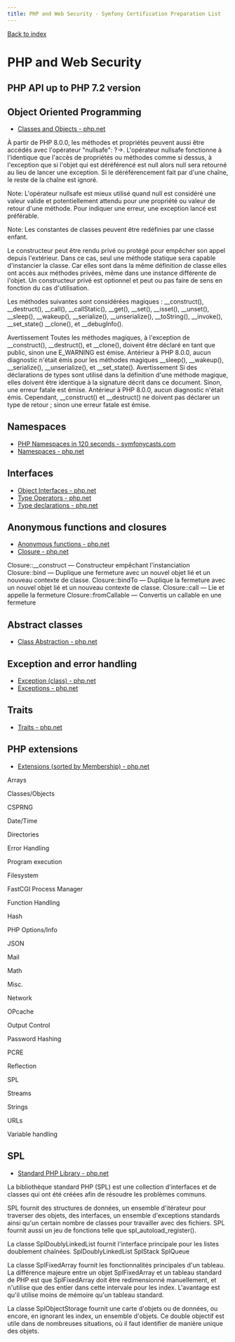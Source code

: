 ```yaml
---
title: PHP and Web Security - Symfony Certification Preparation List
---
```

[Back to index](../readme.md#table-of-contents)

# PHP and Web Security

## PHP API up to PHP 7.2 version

## Object Oriented Programming
- [Classes and Objects - php.net](http://php.net/manual/en/language.oop5.php)

À partir de PHP 8.0.0, les méthodes et propriétés peuvent aussi être accédés avec l'opérateur "nullsafe": ?->. L'opérateur nullsafe fonctionne à l'identique que l'accès de propriétés ou méthodes comme si dessus, à l'exception que si l'objet qui est déréférencé est null alors null sera retourné au lieu de lancer une exception. Si le déréférencement fait par d'une chaîne, le reste de la chaîne est ignoré.

Note:
L'opérateur nullsafe est mieux utilisé quand null est considéré une valeur valide et potentiellement attendu pour une propriété ou valeur de retour d'une méthode. Pour indiquer une erreur, une exception lancé est préférable.

Note:
Les constantes de classes peuvent être redéfinies par une classe enfant.

Le constructeur peut être rendu privé ou protégé pour empêcher son appel depuis l'extérieur. Dans ce cas, seul une méthode statique sera capable d'instancier la classe. Car elles sont dans la même définition de classe elles ont accès aux méthodes privées, même dans une instance différente de l'objet. Un constructeur privé est optionnel et peut ou pas faire de sens en fonction du cas d'utilisation.


Les méthodes suivantes sont considérées magiques : __construct(), __destruct(), __call(), __callStatic(), __get(), __set(), __isset(), __unset(), __sleep(), __wakeup(), __serialize(), __unserialize(), __toString(), __invoke(), __set_state() __clone(), et __debugInfo().

Avertissement
Toutes les méthodes magiques, à l'exception de __construct(), __destruct(), et __clone(), doivent être déclaré en tant que public, sinon une E_WARNING est émise. Antérieur à PHP 8.0.0, aucun diagnostic n'était émis pour les méthodes magiques __sleep(), __wakeup(), __serialize(), __unserialize(), et __set_state().
Avertissement
Si des déclarations de types sont utilisé dans la définition d'une méthode magique, elles doivent être identique à la signature décrit dans ce document. Sinon, une erreur fatale est émise. Antérieur à PHP 8.0.0, aucun diagnostic n'était émis. Cependant, __construct() et __destruct() ne doivent pas déclarer un type de retour ; sinon une erreur fatale est émise.

## Namespaces
- [PHP Namespaces in 120 seconds - symfonycasts.com](https://symfonycasts.com/screencast/php-namespaces-in-120-seconds)
- [Namespaces - php.net](http://php.net/manual/en/language.namespaces.php)

## Interfaces
- [Object Interfaces - php.net](http://php.net/manual/en/language.oop5.interfaces.php)
- [Type Operators - php.net](http://php.net/manual/en/language.operators.type.php)
- [Type declarations - php.net](http://php.net/manual/en/functions.arguments.php#functions.arguments.type-declaration)

## Anonymous functions and closures
- [Anonymous functions - php.net](http://php.net/manual/en/functions.anonymous.php)
- [Closure - php.net](http://php.net/manual/en/class.closure.php)

Closure::__construct — Constructeur empêchant l'instanciation
Closure::bind — Duplique une fermeture avec un nouvel objet lié et un nouveau contexte de classe.
Closure::bindTo — Duplique la fermeture avec un nouvel objet lié et un nouveau contexte de classe.
Closure::call — Lie et appelle la fermeture
Closure::fromCallable — Convertis un callable en une fermeture

## Abstract classes
- [Class Abstraction - php.net](http://php.net/manual/en/language.oop5.abstract.php)

## Exception and error handling
- [Exception (class) - php.net](http://php.net/manual/en/class.exception.php)
- [Exceptions - php.net](http://php.net/manual/en/language.exceptions.php)

## Traits
- [Traits - php.net](http://php.net/manual/en/language.oop5.traits.php)

## PHP extensions
- [Extensions (sorted by Membership) - php.net](http://php.net/manual/en/extensions.membership.php)

Arrays

Classes/Objects

CSPRNG

Date/Time

Directories

Error Handling

Program execution

Filesystem

FastCGI Process Manager

Function Handling

Hash

PHP Options/Info

JSON

Mail

Math

Misc.

Network

OPcache

Output Control

Password Hashing

PCRE

Reflection

SPL

Streams

Strings

URLs

Variable handling

## SPL
- [Standard PHP Library - php.net](http://php.net/book.spl)

La bibliothèque standard PHP (SPL) est une collection d'interfaces et de classes qui ont été créées afin de résoudre les problèmes communs.

SPL fournit des structures de données, un ensemble d'itérateur pour traverser des objets, des interfaces, un ensemble d'exceptions standards ainsi qu'un certain nombre de classes pour travailler avec des fichiers. SPL fournit aussi un jeu de fonctions telle que spl_autoload_register().

La classe SplDoublyLinkedList fournit l'interface principale pour les listes doublement chaînées.
SplDoublyLinkedList
SplStack
SplQueue

La classe SplFixedArray fournit les fonctionnalités principales d'un tableau. La différence majeure entre un objet SplFixedArray et un tableau standard de PHP est que SplFixedArray doit être redimensionné manuellement, et n'utilise que des entier dans cette intervale pour les index. L'avantage est qu'il utilise moins de mémoire qu'un tableau standard.

La classe SplObjectStorage fournit une carte d'objets ou de données, ou encore, en ignorant les index, un ensemble d'objets. Ce double objectif est utile dans de nombreuses situations, où il faut identifier de manière unique des objets.

